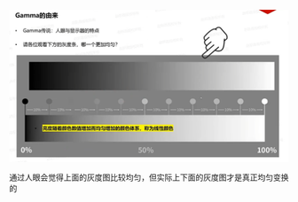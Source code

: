 ![输入图片说明](/imgs/2025-02-20/A1yXOH1zq4ZvfL4F.png)

通过人眼会觉得上面的灰度图比较均匀，但实际上下面的灰度图才是真正均匀变换的
<!--stackedit_data:
eyJoaXN0b3J5IjpbOTY3ODQ5OTEwXX0=
-->